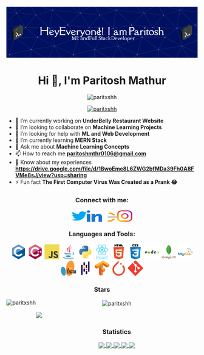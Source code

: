 ![Header](./github-header-image(1).png)
<h1 align="center">Hi 👋, I'm Paritosh Mathur</h1>
<p align="center"> <img src="https://komarev.com/ghpvc/?username=paritxshh&label=Profile%20views&color=0e75b6&style=flat" alt="paritxshh" /> </p>

<p align="center"> <a href="https://github.com/ryo-ma/github-profile-trophy"><img src="https://github-profile-trophy.vercel.app/?username=paritxshh&theme=algolia" alt="paritxshh" /></a> </p>

- 🔭 I’m currently working on **UnderBelly Restaurant Website**
- 👯 I’m looking to collaborate on **Machine Learning Projects**
- 🤝 I’m looking for help with **ML and Web Development**
- 🌱 I’m currently learning **MERN Stack**
- 💬 Ask me about **Machine Learning Concepts**
- 📫 How to reach me **paritoshmthr0106@gmail.com**
- 📄 Know about my experiences **https://drive.google.com/file/d/1BwoEme8L6ZWG2bfMDa39Fh0A8FVMe8sJ/view?usp=sharing**
- ⚡ Fun fact **The First Computer Virus Was Created as a Prank 😂**

</div><h3 align="center">Connect with me:</h3>
<p align="center">
<a href="https://twitter.com/ParitoshMathu19" target="blank"><img align="center" src="https://raw.githubusercontent.com/teamedwardforever/Readme-Generator/71f25dd8b98329b168142a6b782a107b75eab178/svg/Social/twitter.svg" alt="ParitoshMathu19" height="30" width="40" /></a><a href="https://linkedin.com/in/paritoshmathur01" target="blank"><img align="center" src="https://raw.githubusercontent.com/teamedwardforever/Readme-Generator/71f25dd8b98329b168142a6b782a107b75eab178/svg/Social/linked-in-alt.svg" alt="paritoshmathur01" height="30" width="40" /></a><a href="https://www.leetcode.com/paritoshmathur0106" target="blank"><img align="center" src="https://raw.githubusercontent.com/teamedwardforever/Readme-Generator/71f25dd8b98329b168142a6b782a107b75eab178/svg/Social/leet-code.svg" alt="paritoshmathur0106" height="30" width="40" /></a><a href="https://instagram.com/paritxshh" target="blank"><img align="center" src="https://raw.githubusercontent.com/teamedwardforever/Readme-Generator/71f25dd8b98329b168142a6b782a107b75eab178/svg/Social/instagram.svg" alt="paritxshh" height="30" width="40" /></a></p>

<h3 align="center">Languages and Tools:</h3>
<p align="center">
<img src="https://raw.githubusercontent.com/teamedwardforever/Readme-Generator/71f25dd8b98329b168142a6b782a107b75eab178/svg/Skills/Languages/c-original.svg" alt="C" width="40" height="40"/>
<img src="https://raw.githubusercontent.com/teamedwardforever/Readme-Generator/71f25dd8b98329b168142a6b782a107b75eab178/svg/Skills/Languages/cplusplus-original.svg" alt="CPP" width="40" height="40"/>
<img src="https://raw.githubusercontent.com/teamedwardforever/Readme-Generator/71f25dd8b98329b168142a6b782a107b75eab178/svg/Skills/Languages/javascript-original.svg" alt="Javascript" width="40" height="40"/>
<img src="https://raw.githubusercontent.com/teamedwardforever/Readme-Generator/71f25dd8b98329b168142a6b782a107b75eab178/svg/Skills/Languages/java-original.svg" alt="Java" width="40" height="40"/>
<img src="https://raw.githubusercontent.com/teamedwardforever/Readme-Generator/71f25dd8b98329b168142a6b782a107b75eab178/svg/Skills/Languages/python-original.svg" alt="Python" width="40" height="40"/>
<img src="https://raw.githubusercontent.com/teamedwardforever/Readme-Generator/71f25dd8b98329b168142a6b782a107b75eab178/svg/Skills/Frontend/react-original-wordmark.svg" alt="React" width="40" height="40"/>
<img src="https://raw.githubusercontent.com/teamedwardforever/Readme-Generator/71f25dd8b98329b168142a6b782a107b75eab178/svg/Skills/Frontend/html5-original-wordmark.svg" alt="HTML" width="40" height="40"/>
<img src="https://raw.githubusercontent.com/teamedwardforever/Readme-Generator/71f25dd8b98329b168142a6b782a107b75eab178/svg/Skills/Frontend/css3-original-wordmark.svg" alt="Css" width="40" height="40"/>
<img src="https://raw.githubusercontent.com/teamedwardforever/Readme-Generator/71f25dd8b98329b168142a6b782a107b75eab178/svg/Skills/Backend/nodejs-original-wordmark.svg" alt="NodeJs" width="40" height="40"/>
<img src="https://raw.githubusercontent.com/teamedwardforever/Readme-Generator/71f25dd8b98329b168142a6b782a107b75eab178/svg/Skills/Database/mongodb-original-wordmark.svg" alt="Mongodb" width="40" height="40"/>
<img src="https://raw.githubusercontent.com/teamedwardforever/Readme-Generator/71f25dd8b98329b168142a6b782a107b75eab178/svg/Skills/Database/mysql-original-wordmark.svg" alt="Mysql" width="40" height="40"/>
<img src="https://raw.githubusercontent.com/teamedwardforever/Readme-Generator/71f25dd8b98329b168142a6b782a107b75eab178/svg/Skills/ML/Scikit_learn_logo_small.svg" alt="Scikit" width="40" height="40"/>
<img src="https://raw.githubusercontent.com/teamedwardforever/Readme-Generator/71f25dd8b98329b168142a6b782a107b75eab178/svg/Skills/ML/pandas-original.svg" alt="Pandas" width="40" height="40"/>
<img src="https://raw.githubusercontent.com/teamedwardforever/Readme-Generator/71f25dd8b98329b168142a6b782a107b75eab178/svg/Skills/ML/tensorflow-icon.svg" alt="Tensorflow" width="40" height="40"/>
<img src="https://raw.githubusercontent.com/teamedwardforever/Readme-Generator/71f25dd8b98329b168142a6b782a107b75eab178/svg/Skills/ML/pytorch-icon.svg" alt="Pytorch" width="40" height="40"/>
<img src="https://raw.githubusercontent.com/teamedwardforever/Readme-Generator/71f25dd8b98329b168142a6b782a107b75eab178/svg/Skills/Other/git-scm-icon.svg" alt="Git" width="40" height="40"/>
</p>

<h3 align="center">Stars</h3>
<div align="center">
<img align="left" height="180em" src="https://github-readme-stats.vercel.app/api/top-langs/?username=paritxshh&layout=compact&theme=algolia" alt=paritxshh />

<p><img align="center" height="180em" src="https://github-readme-streak-stats.herokuapp.com/?user=paritxshh&theme=algolia" alt="paritxshh" /></p>
</div>

<img src="https://user-images.githubusercontent.com/73097560/115834477-dbab4500-a447-11eb-908a-139a6edaec5c.gif"><h3 align="center">Statistics</h3>
<div align="center">
<a href="https://github.com/paritxshh">
<img align="center" src="http://github-profile-summary-cards.vercel.app/api/cards/stats?username=paritxshh&theme=2077" height="180em" />
<img align="center" src="http://github-profile-summary-cards.vercel.app/api/cards/most-commit-language?username=paritxshh&theme=2077" height="180em" />
<img align="center" src="http://github-profile-summary-cards.vercel.app/api/cards/repos-per-language?username=paritxshh&theme=2077" height="180em" />
<img align="center" src="http://github-profile-summary-cards.vercel.app/api/cards/productive-time?username=paritxshh&theme=algolia" height="180em" />
<img align="center" src="http://github-profile-summary-cards.vercel.app/api/cards/profile-details?username=paritxshh&theme=algolia" height="180em" />
</div>
